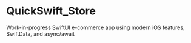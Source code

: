 # QuickSwift_Store
Work-in-progress SwiftUI e-commerce app using modern iOS features, SwiftData, and async/await

